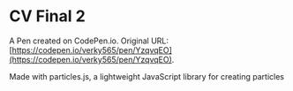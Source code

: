 # CV Final 2

A Pen created on CodePen.io. Original URL: [https://codepen.io/verky565/pen/YzqvqEO](https://codepen.io/verky565/pen/YzqvqEO).

Made with particles.js, a lightweight JavaScript library for creating particles
